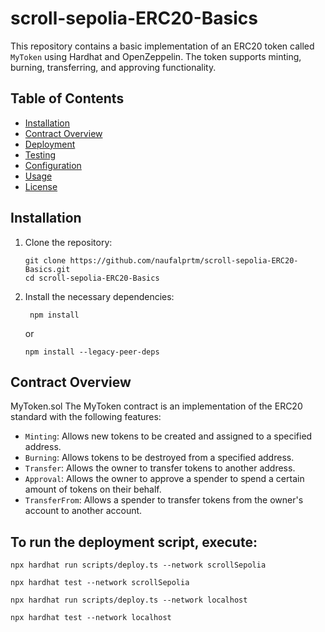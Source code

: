 # scroll-sepolia-ERC20-Basics

This repository contains a basic implementation of an ERC20 token called `MyToken` using Hardhat and OpenZeppelin. The token supports minting, burning, transferring, and approving functionality.

## Table of Contents

- [Installation](#installation)
- [Contract Overview](#contract-overview)
- [Deployment](#deployment)
- [Testing](#testing)
- [Configuration](#configuration)
- [Usage](#usage)
- [License](#license)

## Installation

1. Clone the repository:
   ```
   git clone https://github.com/naufalprtm/scroll-sepolia-ERC20-Basics.git
   cd scroll-sepolia-ERC20-Basics
   ```

2. Install the necessary dependencies:
   ```
    npm install

   ```
   or
   ```
   npm install --legacy-peer-deps
   ```

## Contract Overview
MyToken.sol
The MyToken contract is an implementation of the ERC20 standard with the following features:
- `Minting`: Allows new tokens to be created and assigned to a specified address.
- `Burning`: Allows tokens to be destroyed from a specified address.
- `Transfer`: Allows the owner to transfer tokens to another address.
- `Approval`: Allows the owner to approve a spender to spend a certain amount of tokens on their behalf.
- `TransferFrom`: Allows a spender to transfer tokens from the owner's account to another account.

## To run the deployment script, execute:
   ```
npx hardhat run scripts/deploy.ts --network scrollSepolia
   ```
   ```   
npx hardhat test --network scrollSepolia
   ```

   ```
npx hardhat run scripts/deploy.ts --network localhost
   ```
   ```   
npx hardhat test --network localhost
   ```